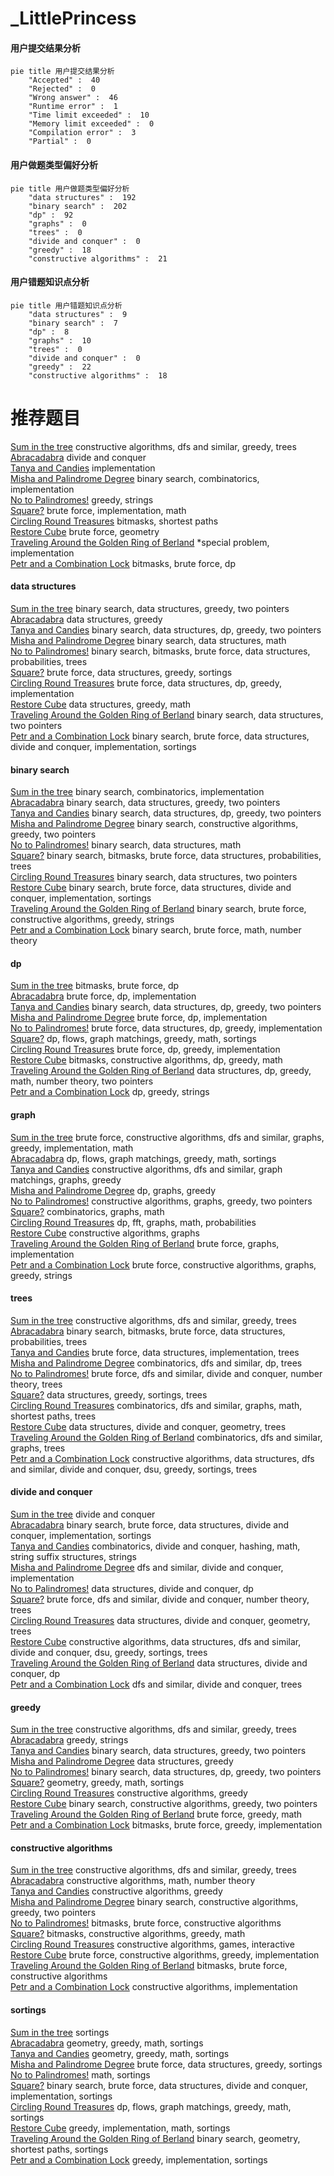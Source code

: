# _LittlePrincess
<!-- tabs:start -->
#### **用户提交结果分析**

```mermaid
pie title 用户提交结果分析
    "Accepted" :  40
    "Rejected" :  0
    "Wrong answer" :  46
    "Runtime error" :  1
    "Time limit exceeded" :  10
    "Memory limit exceeded" :  0
    "Compilation error" :  3
    "Partial" :  0
```
#### **用户做题类型偏好分析**

```mermaid
pie title 用户做题类型偏好分析
    "data structures" :  192
    "binary search" :  202
    "dp" :  92
    "graphs" :  0
    "trees" :  0
    "divide and conquer" :  0
    "greedy" :  18
    "constructive algorithms" :  21
```
#### **用户错题知识点分析**

```mermaid
pie title 用户错题知识点分析
    "data structures" :  9
    "binary search" :  7
    "dp" :  8
    "graphs" :  10
    "trees" :  0
    "divide and conquer" :  0
    "greedy" :  22
    "constructive algorithms" :  18
```
<!-- tabs:end -->
# 推荐题目
[Sum in the tree](https://codeforces.com/contest/1099/problem/D)		constructive algorithms,
                        dfs and similar,
                        greedy,
                        trees		  
[Abracadabra](http://codeforces.com/problemset/problem/161/C)		divide and conquer		  
[Tanya and Candies](http://codeforces.com/problemset/problem/1118/B)		implementation		  
[Misha and Palindrome Degree](http://codeforces.com/problemset/problem/501/E)		binary search,
                        combinatorics,
                        implementation		  
[No to Palindromes!](http://codeforces.com/problemset/problem/464/A)		greedy,
                        strings		  
[Square?](https://codeforces.com/contest/1347/problem/B)		brute force,
                        implementation,
                        math		  
[Circling Round Treasures](http://codeforces.com/problemset/problem/375/C)		bitmasks,
                        shortest paths		  
[Restore Cube](http://codeforces.com/problemset/problem/464/B)		brute force,
                        geometry		  
[Traveling Around the Golden Ring of Berland](http://codeforces.com/problemset/problem/1211/B)		*special problem,
                        implementation		  
[Petr and a Combination Lock](http://codeforces.com/problemset/problem/1097/B)		bitmasks,
                        brute force,
                        dp		  
<!-- tabs:start -->
#### **data structures**
[Sum in the tree](http://codeforces.com/problemset/problem/1041/C)		binary search,
                        data structures,
                        greedy,
                        two pointers		  
[Abracadabra](https://codeforces.com/contest/1478/problem/E)		data structures,
                        greedy		  
[Tanya and Candies](http://codeforces.com/problemset/problem/1492/C)		binary search,
                        data structures,
                        dp,
                        greedy,
                        two pointers		  
[Misha and Palindrome Degree](http://codeforces.com/problemset/problem/1490/G)		binary search,
                        data structures,
                        math		  
[No to Palindromes!](http://codeforces.com/problemset/problem/1479/D)		binary search,
                        bitmasks,
                        brute force,
                        data structures,
                        probabilities,
                        trees		  
[Square?](http://codeforces.com/problemset/problem/1497/A)		brute force,
                        data structures,
                        greedy,
                        sortings		  
[Circling Round Treasures](http://codeforces.com/problemset/problem/1491/C)		brute force,
                        data structures,
                        dp,
                        greedy,
                        implementation		  
[Restore Cube](http://codeforces.com/problemset/problem/1492/B)		data structures,
                        greedy,
                        math		  
[Traveling Around the Golden Ring of Berland](http://codeforces.com/problemset/problem/1436/E)		binary search,
                        data structures,
                        two pointers		  
[Petr and a Combination Lock](http://codeforces.com/problemset/problem/1461/D)		binary search,
                        brute force,
                        data structures,
                        divide and conquer,
                        implementation,
                        sortings		  
#### **binary search**
[Sum in the tree](http://codeforces.com/problemset/problem/501/E)		binary search,
                        combinatorics,
                        implementation		  
[Abracadabra](http://codeforces.com/problemset/problem/1041/C)		binary search,
                        data structures,
                        greedy,
                        two pointers		  
[Tanya and Candies](http://codeforces.com/problemset/problem/1492/C)		binary search,
                        data structures,
                        dp,
                        greedy,
                        two pointers		  
[Misha and Palindrome Degree](http://codeforces.com/problemset/problem/1463/D)		binary search,
                        constructive algorithms,
                        greedy,
                        two pointers		  
[No to Palindromes!](http://codeforces.com/problemset/problem/1490/G)		binary search,
                        data structures,
                        math		  
[Square?](http://codeforces.com/problemset/problem/1479/D)		binary search,
                        bitmasks,
                        brute force,
                        data structures,
                        probabilities,
                        trees		  
[Circling Round Treasures](http://codeforces.com/problemset/problem/1436/E)		binary search,
                        data structures,
                        two pointers		  
[Restore Cube](http://codeforces.com/problemset/problem/1461/D)		binary search,
                        brute force,
                        data structures,
                        divide and conquer,
                        implementation,
                        sortings		  
[Traveling Around the Golden Ring of Berland](http://codeforces.com/problemset/problem/1493/C)		binary search,
                        brute force,
                        constructive algorithms,
                        greedy,
                        strings		  
[Petr and a Combination Lock](http://codeforces.com/problemset/problem/1487/D)		binary search,
                        brute force,
                        math,
                        number theory		  
#### **dp**
[Sum in the tree](http://codeforces.com/problemset/problem/1097/B)		bitmasks,
                        brute force,
                        dp		  
[Abracadabra](http://codeforces.com/problemset/problem/1415/C)		brute force,
                        dp,
                        implementation		  
[Tanya and Candies](http://codeforces.com/problemset/problem/1492/C)		binary search,
                        data structures,
                        dp,
                        greedy,
                        two pointers		  
[Misha and Palindrome Degree](https://codeforces.com/contest/1457/problem/C)		brute force,
                        dp,
                        implementation		  
[No to Palindromes!](http://codeforces.com/problemset/problem/1491/C)		brute force,
                        data structures,
                        dp,
                        greedy,
                        implementation		  
[Square?](http://codeforces.com/problemset/problem/1437/C)		dp,
                        flows,
                        graph matchings,
                        greedy,
                        math,
                        sortings		  
[Circling Round Treasures](http://codeforces.com/problemset/problem/1499/B)		brute force,
                        dp,
                        greedy,
                        implementation		  
[Restore Cube](http://codeforces.com/problemset/problem/1491/D)		bitmasks,
                        constructive algorithms,
                        dp,
                        greedy,
                        math		  
[Traveling Around the Golden Ring of Berland](http://codeforces.com/problemset/problem/1497/E1)		data structures,
                        dp,
                        greedy,
                        math,
                        number theory,
                        two pointers		  
[Petr and a Combination Lock](http://codeforces.com/problemset/problem/1466/C)		dp,
                        greedy,
                        strings		  
#### **graph**
[Sum in the tree](http://codeforces.com/problemset/problem/1487/C)		brute force,
                        constructive algorithms,
                        dfs and similar,
                        graphs,
                        greedy,
                        implementation,
                        math		  
[Abracadabra](http://codeforces.com/problemset/problem/1437/C)		dp,
                        flows,
                        graph matchings,
                        greedy,
                        math,
                        sortings		  
[Tanya and Candies](http://codeforces.com/problemset/problem/1470/D)		constructive algorithms,
                        dfs and similar,
                        graph matchings,
                        graphs,
                        greedy		  
[Misha and Palindrome Degree](http://codeforces.com/problemset/problem/1476/C)		dp,
                        graphs,
                        greedy		  
[No to Palindromes!](http://codeforces.com/problemset/problem/1304/D)		constructive algorithms,
                        graphs,
                        greedy,
                        two pointers		  
[Square?](http://codeforces.com/problemset/problem/1475/C)		combinatorics,
                        graphs,
                        math		  
[Circling Round Treasures](http://codeforces.com/problemset/problem/553/E)		dp,
                        fft,
                        graphs,
                        math,
                        probabilities		  
[Restore Cube](http://codeforces.com/problemset/problem/1495/C)		constructive algorithms,
                        graphs		  
[Traveling Around the Golden Ring of Berland](http://codeforces.com/problemset/problem/1510/K)		brute force,
                        graphs,
                        implementation		  
[Petr and a Combination Lock](http://codeforces.com/problemset/problem/1511/D)		brute force,
                        constructive algorithms,
                        graphs,
                        greedy,
                        strings		  
#### **trees**
[Sum in the tree](https://codeforces.com/contest/1099/problem/D)		constructive algorithms,
                        dfs and similar,
                        greedy,
                        trees		  
[Abracadabra](http://codeforces.com/problemset/problem/1479/D)		binary search,
                        bitmasks,
                        brute force,
                        data structures,
                        probabilities,
                        trees		  
[Tanya and Candies](http://codeforces.com/problemset/problem/1511/C)		brute force,
                        data structures,
                        implementation,
                        trees		  
[Misha and Palindrome Degree](http://codeforces.com/problemset/problem/1499/F)		combinatorics,
                        dfs and similar,
                        dp,
                        trees		  
[No to Palindromes!](http://codeforces.com/problemset/problem/1491/E)		brute force,
                        dfs and similar,
                        divide and conquer,
                        number theory,
                        trees		  
[Square?](http://codeforces.com/problemset/problem/1466/D)		data structures,
                        greedy,
                        sortings,
                        trees		  
[Circling Round Treasures](http://codeforces.com/problemset/problem/1495/D)		combinatorics,
                        dfs and similar,
                        graphs,
                        math,
                        shortest paths,
                        trees		  
[Restore Cube](http://codeforces.com/problemset/problem/1303/G)		data structures,
                        divide and conquer,
                        geometry,
                        trees		  
[Traveling Around the Golden Ring of Berland](http://codeforces.com/problemset/problem/1454/E)		combinatorics,
                        dfs and similar,
                        graphs,
                        trees		  
[Petr and a Combination Lock](http://codeforces.com/problemset/problem/1494/D)		constructive algorithms,
                        data structures,
                        dfs and similar,
                        divide and conquer,
                        dsu,
                        greedy,
                        sortings,
                        trees		  
#### **divide and conquer**
[Sum in the tree](http://codeforces.com/problemset/problem/161/C)		divide and conquer		  
[Abracadabra](http://codeforces.com/problemset/problem/1461/D)		binary search,
                        brute force,
                        data structures,
                        divide and conquer,
                        implementation,
                        sortings		  
[Tanya and Candies](http://codeforces.com/problemset/problem/1466/G)		combinatorics,
                        divide and conquer,
                        hashing,
                        math,
                        string suffix structures,
                        strings		  
[Misha and Palindrome Degree](http://codeforces.com/problemset/problem/1490/D)		dfs and similar,
                        divide and conquer,
                        implementation		  
[No to Palindromes!](https://codeforces.com/contest/1483/problem/C)		data structures,
                        divide and conquer,
                        dp		  
[Square?](http://codeforces.com/problemset/problem/1491/E)		brute force,
                        dfs and similar,
                        divide and conquer,
                        number theory,
                        trees		  
[Circling Round Treasures](http://codeforces.com/problemset/problem/1303/G)		data structures,
                        divide and conquer,
                        geometry,
                        trees		  
[Restore Cube](http://codeforces.com/problemset/problem/1494/D)		constructive algorithms,
                        data structures,
                        dfs and similar,
                        divide and conquer,
                        dsu,
                        greedy,
                        sortings,
                        trees		  
[Traveling Around the Golden Ring of Berland](http://codeforces.com/problemset/problem/1482/E)		data structures,
                        divide and conquer,
                        dp		  
[Petr and a Combination Lock](http://codeforces.com/problemset/problem/566/C)		dfs and similar,
                        divide and conquer,
                        trees		  
#### **greedy**
[Sum in the tree](https://codeforces.com/contest/1099/problem/D)		constructive algorithms,
                        dfs and similar,
                        greedy,
                        trees		  
[Abracadabra](http://codeforces.com/problemset/problem/464/A)		greedy,
                        strings		  
[Tanya and Candies](http://codeforces.com/problemset/problem/1041/C)		binary search,
                        data structures,
                        greedy,
                        two pointers		  
[Misha and Palindrome Degree](https://codeforces.com/contest/1478/problem/E)		data structures,
                        greedy		  
[No to Palindromes!](http://codeforces.com/problemset/problem/1492/C)		binary search,
                        data structures,
                        dp,
                        greedy,
                        two pointers		  
[Square?](https://codeforces.com/contest/1496/problem/C)		geometry,
                        greedy,
                        math,
                        sortings		  
[Circling Round Treasures](http://codeforces.com/problemset/problem/1493/A)		constructive algorithms,
                        greedy		  
[Restore Cube](http://codeforces.com/problemset/problem/1463/D)		binary search,
                        constructive algorithms,
                        greedy,
                        two pointers		  
[Traveling Around the Golden Ring of Berland](http://codeforces.com/problemset/problem/1462/C)		brute force,
                        greedy,
                        math		  
[Petr and a Combination Lock](http://codeforces.com/problemset/problem/1494/B)		bitmasks,
                        brute force,
                        greedy,
                        implementation		  
#### **constructive algorithms**
[Sum in the tree](https://codeforces.com/contest/1099/problem/D)		constructive algorithms,
                        dfs and similar,
                        greedy,
                        trees		  
[Abracadabra](http://codeforces.com/problemset/problem/1477/A)		constructive algorithms,
                        math,
                        number theory		  
[Tanya and Candies](http://codeforces.com/problemset/problem/1493/A)		constructive algorithms,
                        greedy		  
[Misha and Palindrome Degree](http://codeforces.com/problemset/problem/1463/D)		binary search,
                        constructive algorithms,
                        greedy,
                        two pointers		  
[No to Palindromes!](https://codeforces.com/contest/1456/problem/B)		bitmasks,
                        brute force,
                        constructive algorithms		  
[Square?](http://codeforces.com/problemset/problem/1492/D)		bitmasks,
                        constructive algorithms,
                        greedy,
                        math		  
[Circling Round Treasures](https://codeforces.com/contest/1504/problem/D)		constructive algorithms,
                        games,
                        interactive		  
[Restore Cube](https://codeforces.com/contest/1483/problem/A)		brute force,
                        constructive algorithms,
                        greedy,
                        implementation		  
[Traveling Around the Golden Ring of Berland](https://codeforces.com/contest/1457/problem/D)		bitmasks,
                        brute force,
                        constructive algorithms		  
[Petr and a Combination Lock](http://codeforces.com/problemset/problem/1513/A)		constructive algorithms,
                        implementation		  
#### **sortings**
[Sum in the tree](http://codeforces.com/problemset/problem/984/A)		sortings		  
[Abracadabra](https://codeforces.com/contest/1496/problem/C)		geometry,
                        greedy,
                        math,
                        sortings		  
[Tanya and Candies](http://codeforces.com/problemset/problem/1495/A)		geometry,
                        greedy,
                        math,
                        sortings		  
[Misha and Palindrome Degree](http://codeforces.com/problemset/problem/1497/A)		brute force,
                        data structures,
                        greedy,
                        sortings		  
[No to Palindromes!](http://codeforces.com/problemset/problem/1427/A)		math,
                        sortings		  
[Square?](http://codeforces.com/problemset/problem/1461/D)		binary search,
                        brute force,
                        data structures,
                        divide and conquer,
                        implementation,
                        sortings		  
[Circling Round Treasures](http://codeforces.com/problemset/problem/1437/C)		dp,
                        flows,
                        graph matchings,
                        greedy,
                        math,
                        sortings		  
[Restore Cube](http://codeforces.com/problemset/problem/1473/A)		greedy,
                        implementation,
                        math,
                        sortings		  
[Traveling Around the Golden Ring of Berland](http://codeforces.com/problemset/problem/1486/B)		binary search,
                        geometry,
                        shortest paths,
                        sortings		  
[Petr and a Combination Lock](http://codeforces.com/problemset/problem/1480/B)		greedy,
                        implementation,
                        sortings		  
<!-- tabs:end -->
